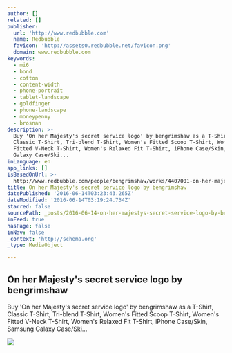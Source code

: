 ```yaml
---
author: []
related: []
publisher:
  url: 'http://www.redbubble.com'
  name: Redbubble
  favicon: 'http://assets0.redbubble.net/favicon.png'
  domain: www.redbubble.com
keywords:
  - mi6
  - bond
  - cotton
  - content-width
  - phone-portrait
  - tablet-landscape
  - goldfinger
  - phone-landscape
  - moneypenny
  - brosnan
description: >-
  Buy 'On her Majesty's secret service logo' by bengrimshaw as a T-Shirt,
  Classic T-Shirt, Tri-blend T-Shirt, Women's Fitted Scoop T-Shirt, Women's
  Fitted V-Neck T-Shirt, Women's Relaxed Fit T-Shirt, iPhone Case/Skin, Samsung
  Galaxy Case/Ski...
inLanguage: en
app_links: []
isBasedOnUrl: >-
  http://www.redbubble.com/people/bengrimshaw/works/4407001-on-her-majestys-secret-service-logo?c=150567-james-bond
title: On her Majesty's secret service logo by bengrimshaw
datePublished: '2016-06-14T03:23:43.265Z'
dateModified: '2016-06-14T03:19:24.734Z'
starred: false
sourcePath: _posts/2016-06-14-on-her-majestys-secret-service-logo-by-bengrimshaw.md
inFeed: true
hasPage: false
inNav: false
_context: 'http://schema.org'
_type: MediaObject

---
```

<article style=""><h1>On her Majesty's secret service logo by bengrimshaw</h1><p>Buy 'On her Majesty's secret service logo' by bengrimshaw as a T-Shirt, Classic T-Shirt, Tri-blend T-Shirt, Women's Fitted Scoop T-Shirt, Women's Fitted V-Neck T-Shirt, Women's Relaxed Fit T-Shirt, iPhone Case/Skin, Samsung Galaxy Case/Ski...</p><img src="http://ih1.redbubble.net/image.25211764.7001/fc,550x550,navy.u1.jpg" /></article>